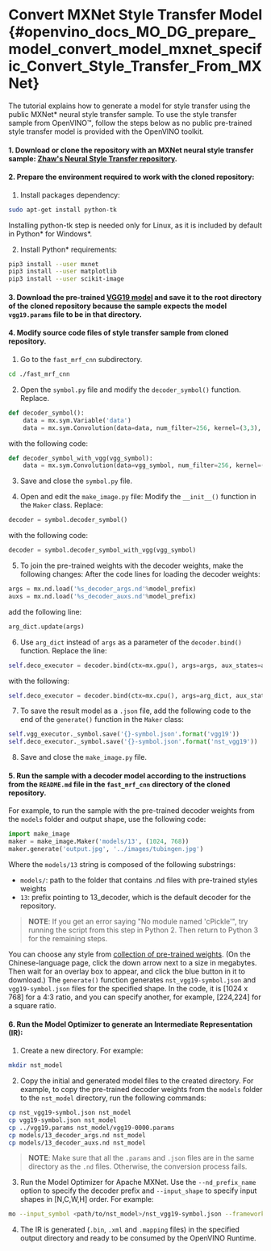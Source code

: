 # Convert MXNet Style Transfer Model {#openvino_docs_MO_DG_prepare_model_convert_model_mxnet_specific_Convert_Style_Transfer_From_MXNet}

The tutorial explains how to generate a model for style transfer using the public MXNet\* neural style transfer sample.
To use the style transfer sample from OpenVINO&trade;, follow the steps below as no public pre-trained style transfer model is provided with the OpenVINO toolkit.

#### 1. Download or clone the repository with an MXNet neural style transfer sample: [Zhaw's Neural Style Transfer repository](https://github.com/zhaw/neural_style).

#### 2. Prepare the environment required to work with the cloned repository:
1. Install packages dependency:<br>
```sh
sudo apt-get install python-tk
```

Installing python-tk step is needed only for Linux, as it is included by default in Python\* for Windows\*.

2. Install Python\* requirements:
```sh
pip3 install --user mxnet
pip3 install --user matplotlib
pip3 install --user scikit-image
```

#### 3. Download the pre-trained [VGG19 model](https://github.com/dmlc/web-data/raw/master/mxnet/neural-style/model/vgg19.params) and save it to the root directory of the cloned repository because the sample expects the model `vgg19.params` file to be in that directory.<br>

#### 4. Modify source code files of style transfer sample from cloned repository.<br>

1. Go to the `fast_mrf_cnn` subdirectory.
```sh
cd ./fast_mrf_cnn
```

2. Open the `symbol.py` file and modify the `decoder_symbol()` function. Replace.
```py
def decoder_symbol():
    data = mx.sym.Variable('data')
    data = mx.sym.Convolution(data=data, num_filter=256, kernel=(3,3), pad=(1,1), stride=(1, 1), name='deco_conv1')
```
with the following code:<br>
```py
def decoder_symbol_with_vgg(vgg_symbol):
    data = mx.sym.Convolution(data=vgg_symbol, num_filter=256, kernel=(3,3), pad=(1,1), stride=(1, 1), name='deco_conv1')
```

3. Save and close the `symbol.py` file.

4. Open and edit the `make_image.py` file:
Modify the `__init__()` function in the `Maker` class. Replace:<br>
```py
decoder = symbol.decoder_symbol()
```
with the following code:<br>
```py
decoder = symbol.decoder_symbol_with_vgg(vgg_symbol)
```

5. To join the pre-trained weights with the decoder weights, make the following changes:
After the code lines for loading the decoder weights:<br>
```py
args = mx.nd.load('%s_decoder_args.nd'%model_prefix)
auxs = mx.nd.load('%s_decoder_auxs.nd'%model_prefix)
```
add the following line:<br>
```py
arg_dict.update(args)
```

6. Use `arg_dict` instead of `args` as a parameter of the `decoder.bind()` function. Replace the line:<br>
```py
self.deco_executor = decoder.bind(ctx=mx.gpu(), args=args, aux_states=auxs)
```
with the following:<br>
```py
self.deco_executor = decoder.bind(ctx=mx.cpu(), args=arg_dict, aux_states=auxs)
```
7. To save the result model as a `.json` file, add the following code to the end of the `generate()` function in the `Maker` class:<br>
```py
self.vgg_executor._symbol.save('{}-symbol.json'.format('vgg19'))
self.deco_executor._symbol.save('{}-symbol.json'.format('nst_vgg19'))
```
8. Save and close the `make_image.py` file.

#### 5. Run the sample with a decoder model according to the instructions from the `README.md` file in the `fast_mrf_cnn` directory of the cloned repository.
For example, to run the sample with the pre-trained decoder weights from the `models` folder and output shape, use the following code:<br>
```py
import make_image
maker = make_image.Maker('models/13', (1024, 768))
maker.generate('output.jpg', '../images/tubingen.jpg')
```
Where the `models/13` string is composed of the following substrings:
* `models/`: path to the folder that contains .nd files with pre-trained styles weights
* `13`: prefix pointing to 13_decoder, which is the default decoder for the repository.

> **NOTE**: If you get an error saying "No module named 'cPickle'", try running the script from this step in Python 2. Then return to Python 3 for the remaining steps.

You can choose any style from [collection of pre-trained weights](https://pan.baidu.com/s/1skMHqYp). (On the Chinese-language page, click the down arrow next to a size in megabytes. Then wait for an overlay box to appear, and click the blue button in it to download.) The `generate()` function generates `nst_vgg19-symbol.json` and `vgg19-symbol.json` files for the specified shape. In the code, it is [1024 x 768] for a 4:3 ratio, and you can specify another, for example, [224,224] for a square ratio.

#### 6. Run the Model Optimizer to generate an Intermediate Representation (IR):

1. Create a new directory. For example:<br>
```sh
mkdir nst_model
```
2. Copy the initial and generated model files to the created directory. For example, to copy the pre-trained decoder weights from the `models` folder to the `nst_model` directory, run the following commands:<br>
```sh
cp nst_vgg19-symbol.json nst_model
cp vgg19-symbol.json nst_model
cp ../vgg19.params nst_model/vgg19-0000.params
cp models/13_decoder_args.nd nst_model
cp models/13_decoder_auxs.nd nst_model
```
> **NOTE**: Make sure that all the `.params` and `.json` files are in the same directory as the `.nd` files. Otherwise, the conversion process fails.

3. Run the Model Optimizer for Apache MXNet. Use the `--nd_prefix_name` option to specify the decoder prefix and `--input_shape` to specify input shapes in [N,C,W,H] order. For example:<br>
```sh
mo --input_symbol <path/to/nst_model>/nst_vgg19-symbol.json --framework mxnet --output_dir <path/to/output_dir> --input_shape [1,3,224,224] --nd_prefix_name 13_decoder --pretrained_model <path/to/nst_model>/vgg19-0000.params
```
4. The IR is generated (`.bin`, `.xml` and `.mapping` files) in the specified output directory and ready to be consumed by the OpenVINO Runtime.
